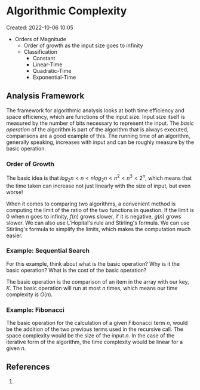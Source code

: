 # Algorithmic Complexity
Created: 2022-10-06 10:05

* Orders of Magnitude
	* Order of growth as the input size goes to infinity
	* Classification
		* Constant
		* Linear-Time
		* Quadratic-Time
		* Exponential-Time

## Analysis Framework
The framework for algorithmic analysis looks at both time efficiency and space efficiency, which are functions of the input size. Input size itself is measured by the number of bits necessary to represent the input. The *basic operation* of the algorithm is part of the algorithm that is always executed, comparisons are a good example of this. The running time of an algorithm, generally speaking, increases with input and can be roughly measure by the basic operation.

### Order of Growth
The basic idea is that $log_2 n < n < n log_2 n < n^2 < n^3 < 2^n$, which means that the time taken can increase not just linearly with the size of input, but even worse! 

When it comes to comparing two algorithms, a convenient method is computing the limit of the ratio of the two functions in question. If the limit is 0 when n goes to infinity, $f(n)$ grows slower, if it is negative, $g(n)$ grows slower. We can also use L'Hopital's rule and Stirling's formula. We can use Stirling's formula to simplify the limits, which makes the computation much easier.

### Example: Sequential Search
For this example, think about what is the basic operation? Why is it the basic operation? What is the cost of the basic operation? 

The basic operation is the comparison of an item in the array with our key, $K$. The basic operation will run at most $n$ times, which means our time complexity is $O(n)$.

### Example: Fibonacci
The basic operation for the calculation of a given Fibonacci term $n$, would be the addition of the two previous terms used in the recursive call. The space complexity would be the size of the input $n$. In the case of the iterative form of the algorithm, the time complexity would be linear for a given $n$.
## References
1. 